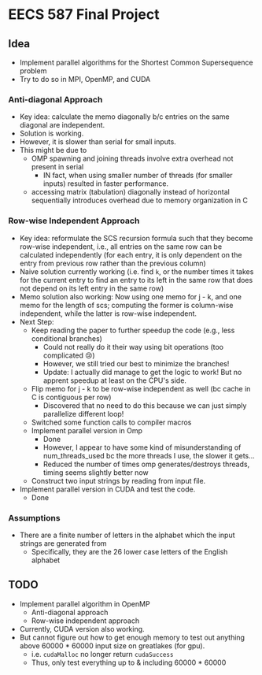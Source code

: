 # EECS 587 Final Project
## Idea
- Implement parallel algorithms for the Shortest Common Supersequence problem
- Try to do so in MPI, OpenMP, and CUDA

### Anti-diagonal Approach
- Key idea: calculate the memo diagonally b/c entries on the same diagonal are independent.
- Solution is working.
- However, it is slower than serial for small inputs.
- This might be due to
    - OMP spawning and joining threads involve extra overhead not present in serial
        - IN fact, when using smaller number of threads (for smaller inputs) resulted in faster performance.
    - accessing matrix (tabulation) diagonally instead of horizontal sequentially introduces overhead due to memory organization in C

### Row-wise Independent Approach
- Key idea: reformulate the SCS recursion formula such that they become row-wise independent, i.e., all entries on the same row can be calculated independently (for each entry, it is only dependent on the entry from previous row rather than the previous column)
- Naive solution currently working (i.e. find `k`, or the number times it takes for the current entry to find an entry to its left in the same row that does not depend on its left entry in the same row)
- Memo solution also working: Now using one memo for j - k, and one memo for the length of scs; computing the former is column-wise independent, while the latter is row-wise independent.
- Next Step:
    - Keep reading the paper to further speedup the code (e.g., less conditional branches)
        - Could not really do it their way using bit operations (too complicated 😢)
        - However, we still tried our best to minimize the branches!
        - Update: I actually did manage to get the logic to work! But no apprent speedup at least on the CPU's side.
    - Flip memo for j - k to be row-wise independent as well (bc cache in C is contiguous per row)
        - Discovered that no need to do this because we can just simply parallelize different loop!
    - Switched some function calls to compiler macros
    - Implement parallel version in Omp
        - Done
        - However, I appear to have some kind of misunderstanding of num_threads_used bc the more threads I use, the slower it gets...
        - Reduced the number of times omp generates/destroys threads, timing seems slightly better now
    - Construct two input strings by reading from input file.
- Implement parallel version in CUDA and test the code.
    - Done

### Assumptions
- There are a finite number of letters in the alphabet which the input strings are generated from
    - Specifically, they are the 26 lower case letters of the English alphabet

## TODO
- Implement parallel algorithm in OpenMP
    - Anti-diagonal approach
    - Row-wise independent approach
- Currently, CUDA version also working.
- But cannot figure out how to get enough memory to test out anything above 60000 * 60000 input size on greatlakes (for gpu).
    - i.e. `cudaMalloc` no longer return `cudaSuccess`
    - Thus, only test everything up to & including 60000 * 60000
